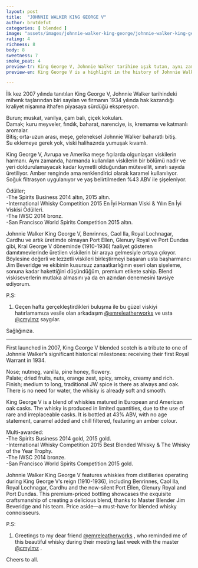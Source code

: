 ```yaml
---
layout: post
title:  "JOHNNIE WALKER KING GEORGE V"
author: brutdefut
categories: [ blended ]
image: "assets/images/johnnie-walker-king-george/johnnie-walker-king-george.JPG"
rating: 4
richness: 8
body: 8
sweetness: 7
smoke_peat: 4
preview-tr: King George V, Johnnie Walker tarihine ışık tutan, aynı zamanda markanın viski yelpazesindeki en prestijli üyesi.   
preview-en: King George V is a highlight in the history of Johnnie Walker and is also the most prestigious member of the brand's whisky range.     

---
```


İlk kez 2007 yılında tanıtılan King George V, Johnnie Walker tarihindeki mihenk taşlarından biri sayılan ve firmanın 1934 yılında hak kazandığı kraliyet nişanına ithafen piyasaya sürdüğü ekspresyon.   

Burun; muskat, vanilya, çam balı, çiçek kokuları.   
Damak; kuru meyveler, fındık, baharat, narenciye, is, kremamsı ve katmanlı aromalar.  
Bitiş; orta-uzun arası, meşe, geleneksel Johnnie Walker baharatlı bitiş.    
Su eklemeye gerek yok, viski halihazırda yumuşak kıvamlı.  

King George V, Avrupa ve Amerika meşe fıçılarda olgunlaşan viskilerin harmanı. Aynı zamanda, harmanda kullanılan viskilerin bir bölümü nadir ve yeri doldurulamayacak kadar kıymetli olduğundan mütevellit, sınırlı sayıda üretiliyor. Amber renginde ama renklendirici olarak karamel kullanılıyor. Soğuk filtrasyon uygulanıyor ve yaş belirtilmeden %43 ABV ile şişeleniyor.  

Ödüller;  
-The Spirits Business 2014 altın, 2015 altın.   
-International Whisky Competition 2015 En İyi Harman Viski & Yılın En İyi Viskisi Ödülleri.  
-The IWSC 2014 bronz.   
-San Francisco World Spirits Competition 2015 altın.    

Johnnie Walker King George V, Benrinnes, Caol Ila, Royal Lochnagar, Cardhu ve artık üretimde olmayan Port Ellen, Glenury Royal ve Port Dundas gibi, Kral George V döneminde (1910-1936) faaliyet gösteren damıtımevlerinde üretilen viskilerin bir araya gelmesiyle ortaya çıkıyor. Böylesine değerli ve lezzetli viskileri birleştirmeyi başaran usta başharmancı Jim Beveridge ve ekibinin kusursuz zanaatkarlığının eseri olan şişeleme, sonuna kadar hakettiğini düşündüğüm, premium etikete sahip. Blend viskiseverlerin mutlaka almasını ya da en azından denemesini tavsiye ediyorum.  

P.S:   
1. Geçen hafta gerçekleştirdikleri buluşma ile bu güzel viskiyi hatırlamamıza vesile olan arkadaşım <a target= "_blank" href="https://www.instagram.com/emreleatherworks">@emreleatherworks</a> ve usta <a target= "_blank" href="https://www.instagram.com/cmylmz">@cmylmz</a> saygılar.  

Sağlığınıza.   
 
-----------------------------------------------

<p id="english"></p>

First launched in 2007, King George V blended scotch is a tribute to one of Johnnie Walker’s significant historical milestones: receiving their first Royal Warrant in 1934.  

Nose; nutmeg, vanilla, pine honey, flowery.  
Palate; dried fruits, nuts, orange zest, spicy, smoky, creamy and rich.   
Finish; medium to long, traditional JW spice is there as always and oak.     
There is no need for water, the whisky is already soft and smooth.  

King George V is a blend of whiskies matured in European and American oak casks. The whisky is produced in limited quantities, due to the use of rare and irreplaceable casks. It is bottled at 43% ABV, with no age statement, caramel added and chill filtered, featuring an amber colour.   

Multi-awarded:  
-The Spirits Business 2014 gold, 2015 gold.   
-International Whisky Competition 2015 Best Blended Whisky & The Whisky of the Year Trophy.  
-The IWSC 2014 bronze.   
-San Francisco World Spirits Competition 2015 gold.    

Johnnie Walker King George V features whiskies from distilleries operating during King George V’s reign (1910-1936), including Benrinnes, Caol Ila, Royal Lochnagar, Cardhu and the now-silent Port Ellen, Glenury Royal and Port Dundas. This premium-priced bottling showcases the exquisite craftsmanship of creating a delicious blend, thanks to Master Blender Jim Beveridge and his team. Price aside—a must-have for blended whisky connoisseurs.   

P.S:   
1. Greetings to my dear friend <a target= "_blank" href="https://www.instagram.com/emreleatherworks">@emreleatherworks</a> , who reminded me of this beautiful whisky during their meeting last week with the master <a target= "_blank" href="https://www.instagram.com/cmylmz">@cmylmz</a> .   

Cheers to all.           
  
